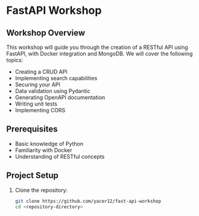 # FastAPI Workshop

## Workshop Overview
This workshop will guide you through the creation of a RESTful API using FastAPI, with Docker integration and MongoDB. We will cover the following topics:

- Creating a CRUD API
- Implementing search capabilities
- Securing your API
- Data validation using Pydantic
- Generating OpenAPI documentation
- Writing unit tests
- Implementing CORS

## Prerequisites
- Basic knowledge of Python
- Familiarity with Docker
- Understanding of RESTful concepts

## Project Setup
1. Clone the repository:
   ```bash
   git clone https://github.com/yacer12/fast-api-workshop
   cd <repository-directory>